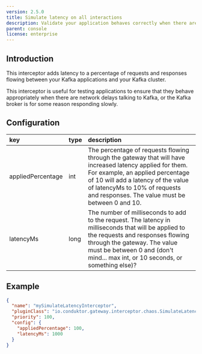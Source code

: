 ```yaml
---
version: 2.5.0
title: Simulate latency on all interactions
description: Validate your application behaves correctly when there are delays in responses from the Kafka cluster.
parent: console
license: enterprise
---
```


## Introduction

This interceptor adds latency to a percentage of requests and responses flowing between your Kafka applications and your Kafka cluster.

This interceptor is useful for testing applications to ensure that they behave appropriately when there are network delays talking to Kafka, or the Kafka broker is for some reason responding slowly.

## Configuration

| key               | type | description                                                                                                                                                                                                                                                           |
|:------------------|:-----|:----------------------------------------------------------------------------------------------------------------------------------------------------------------------------------------------------------------------------------------------------------------------|
| appliedPercentage | int  | The percentage of requests flowing through the gateway that will have increased latency applied for them. For example, an applied percentage of 10 will add a latency of the value of latencyMs to 10% of requests and responses. The value must be between 0 and 10. |
| latencyMs         | long | The number of milliseconds to add to the request. The latency in milliseconds that will be applied to the requests and responses flowing through the gateway. The value must be between 0 and (don't mind... max int, or 10 seconds, or something else)?              |

## Example

```json
{
  "name": "mySimulateLatencyInterceptor",
  "pluginClass": "io.conduktor.gateway.interceptor.chaos.SimulateLatencyPlugin",
  "priority": 100,
  "config": {
    "appliedPercentage": 100,
    "latencyMs": 1000
  }
}
```